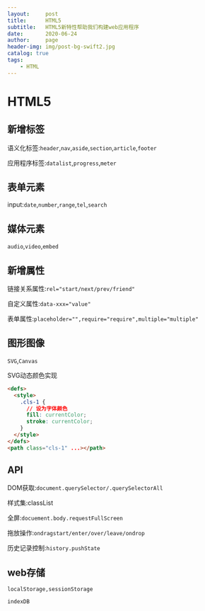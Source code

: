 ```yaml
---
layout:     post
title:      HTML5
subtitle:   HTML5新特性帮助我们构建web应用程序
date:       2020-06-24
author:     page
header-img: img/post-bg-swift2.jpg
catalog: true
tags:
    - HTML
---
```


# HTML5

## 新增标签

语义化标签:```header```,```nav```,```aside```,```section```,```article```,```footer```

应用程序标签:```datalist```,```progress```,```meter```

## 表单元素

input:```date```,```number```,```range```,```tel```,```search  ```

## 媒体元素

```audio```,```video```,```embed  ```

## 新增属性

链接关系属性:```rel="start/next/prev/friend" ```

自定义属性:```data-xxx="value" ```

表单属性:```placeholder="",require="require",multiple="multiple"   ```

## 图形图像

```SVG```,```Canvas  ```

SVG动态颜色实现

```html
<defs>
  <style>
    .cls-1 {
      // 设为字体颜色
      fill: currentColor;
      stroke: currentColor;
    }
  </style>
</defs>
<path class="cls-1" ...></path>
```

## API

DOM获取:```document.querySelector/.querySelectorAll ```

样式集:classList 

全屏:```docuement.body.requestFullScreen ```

拖放操作:```ondragstart/enter/over/leave/ondrop ```

历史记录控制:```history.pushState    ```

## web存储

```localStorage,sessionStorage ```

```indexDB```